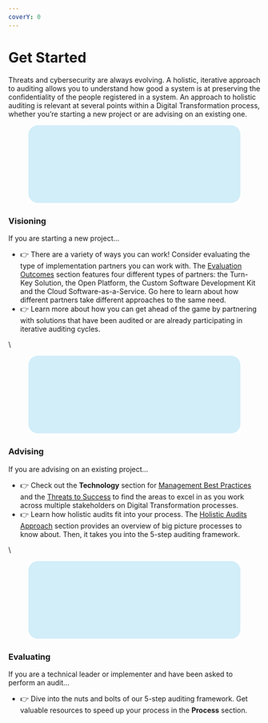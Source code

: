 ```yaml
---
coverY: 0
---
```


# Get Started

Threats and cybersecurity are always evolving. A holistic, iterative approach to auditing allows you to understand how good a system is at preserving the confidentiality of the people registered in a system. An approach to holistic auditing is relevant at several points within a Digital Transformation process, whether you’re starting a new project or are advising on an existing one.



<div align="left">

<figure><img src=".gitbook/assets/visioning.png" alt=""><figcaption></figcaption></figure>

</div>

### Visioning

If you are starting a new project...

* 👉 There are a variety of ways you can work! Consider evaluating the type of implementation partners you can work with. The [Evaluation Outcomes](partners/audit-outcomes/) section features four different types of partners: the Turn-Key Solution, the Open Platform, the Custom Software Development Kit and the Cloud Software-as-a-Service. Go here to learn about how different partners take different approaches to the same need.&#x20;
* 👉 Learn more about how you can get ahead of the game by partnering with solutions that have been audited or are already participating in iterative auditing cycles.

\


<div align="left">

<figure><img src=".gitbook/assets/visioning.png" alt=""><figcaption></figcaption></figure>

</div>

### Advising

If you are advising on an existing project...

* 👉 Check out the **Technology** section for [Management Best Practices](technology/beauty-and-flaws-of-architecture.md) and the [Threats to Success](people/threats-to-success.md) to find the areas to excel in as you work across multiple stakeholders on Digital Transformation processes.&#x20;
* 👉 Learn how holistic audits fit into your process. The [Holistic Audits Approach](process/holistic-audits-for-ict4d.md) section provides an overview of big picture processes to know about. Then, it takes you into the 5-step auditing framework.&#x20;

\


<div align="left">

<figure><img src=".gitbook/assets/visioning.png" alt=""><figcaption></figcaption></figure>

</div>

### Evaluating

If you are a technical leader or implementer and have been asked to perform an audit...

* 👉 Dive into the nuts and bolts of our 5-step auditing framework. Get valuable resources to speed up your process in the **Process** section.

